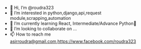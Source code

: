 - 👋 Hi, I’m @roudra323
- 👀 I’m interested in python,django,api,request module,scrapping,automation
- 🌱 I’m currently learning React, Intermediate/Advance Python🐍
- 💞️ I’m looking to collaborate on ...
- 📫 How to reach me asirroudra@gmail.com,https://www.facebook.com/roudra323

<!---
roudra323/roudra323 is a ✨ special ✨ repository because its `README.md` (this file) appears on your GitHub profile.
You can click the Preview link to take a look at your changes.
--->
